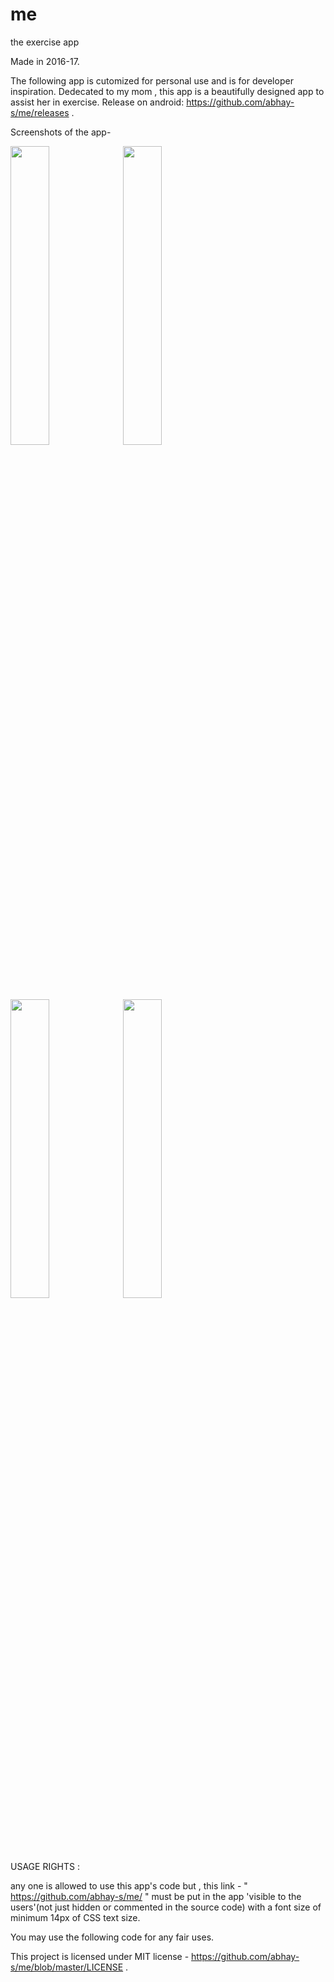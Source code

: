 # me
the exercise app

Made in 2016-17.

The following app is cutomized for personal use and is for developer inspiration. Dedecated to my mom , this app is a beautifully designed app to assist her in exercise.
Release on android: https://github.com/abhay-s/me/releases .

Screenshots of the app-
<p float="left">
<img src="https://raw.githubusercontent.com/abhay-s/me/master/screenshots/n1.jpg" width="35%" display = "inline">
<img src="https://raw.githubusercontent.com/abhay-s/me/master/screenshots/n2.jpg" width="35%" style="display:inline">
<img src="https://raw.githubusercontent.com/abhay-s/me/master/screenshots/n3.jpg" width="35%" style="display:inline">
<img src="https://raw.githubusercontent.com/abhay-s/me/master/screenshots/n4.jpg" width="35%" style="display:inline">
</p>
USAGE RIGHTS :

any one is allowed to use this app's code but , this link  - " https://github.com/abhay-s/me/ " must be put in the app 'visible to the users'(not just hidden or commented in the source code) with a font size of minimum 14px of CSS text size.

You may use the following code for any fair uses.

This project is licensed under MIT license - https://github.com/abhay-s/me/blob/master/LICENSE .

